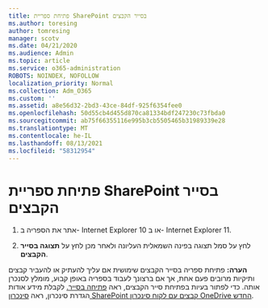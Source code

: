 ```yaml
---
title: פתיחת ספריית SharePoint בסייר הקבצים
ms.author: toresing
author: tomresing
manager: scotv
ms.date: 04/21/2020
ms.audience: Admin
ms.topic: article
ms.service: o365-administration
ROBOTS: NOINDEX, NOFOLLOW
localization_priority: Normal
ms.collection: Adm_O365
ms.custom: ''
ms.assetid: a8e56d32-2bd3-43ce-84df-925f6354fee0
ms.openlocfilehash: 50d55cb4d455d870ca81334bdf247230c73fbda0
ms.sourcegitcommit: ab75f66355116e995b3cb5505465b31989339e28
ms.translationtype: MT
ms.contentlocale: he-IL
ms.lasthandoff: 08/13/2021
ms.locfileid: "58312954"
---
```

# <a name="open-a-sharepoint-library-in-file-explorer"></a>פתיחת ספריית SharePoint בסייר הקבצים

1. אתר את הספריה ב- Internet Explorer 10 או ב- Internet Explorer 11. 
    
2. לחץ על סמל תצוגה בפינה השמאלית העליונה ולאחר מכן לחץ על **תצוגה בסייר הקבצים**.
    
**הערה:** פתיחת ספריה בסייר הקבצים שימושית אם עליך להעתיק או להעביר קבצים ותיקיות מרובים פעם אחת, אך אם ברצונך לעבוד בספריה באופן קבוע, מומלץ לסנכרן אותה. כדי לפתור בעיות בפתיחת סייר הקבצים, ראה [פתיחה בסייר.](https://go.microsoft.com/fwlink/?linkid=871665) לקבלת מידע אודות הגדרת סינכרון, ראה [סינכרון SharePoint קבצים עם לקוח סינכרון OneDrive החדש](https://go.microsoft.com/fwlink/?linkid=871666). 
  

